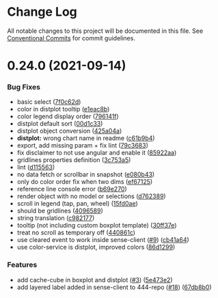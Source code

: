 # Change Log

All notable changes to this project will be documented in this file.
See [Conventional Commits](https://conventionalcommits.org) for commit guidelines.

# 0.24.0 (2021-09-14)


### Bug Fixes

* basic select ([7f0c62d](https://github.com/qlik-oss/nebula.js/commit/7f0c62d17cca8c8a90994d430e6d1e6c26d90573))
* color in distplot tooltip ([e1eac8b](https://github.com/qlik-oss/nebula.js/commit/e1eac8bc49a29c53ccde0753a4015a39b20ecf4f))
* color legend display order ([796141f](https://github.com/qlik-oss/nebula.js/commit/796141fc4054f8c5f706ee9037851a6748c6ec80))
* distplot default sort ([00d1c33](https://github.com/qlik-oss/nebula.js/commit/00d1c3308c4475cbd1c3ec06cf0d0be5e75c4849))
* distplot object conversion ([425a04a](https://github.com/qlik-oss/nebula.js/commit/425a04a9ebcb24d2c593bd88b0c89bf66c7dff47))
* **distplot:** wrong chart name in readme ([c61b9b4](https://github.com/qlik-oss/nebula.js/commit/c61b9b4bd2e80a19a90be5d62b8ac7f8c35ce7e1))
* export, add missing param + fix lint ([79c3683](https://github.com/qlik-oss/nebula.js/commit/79c3683bcdc1c36cbc4117add0d7224cad0a550d))
* fix disclaimer to not use angular and enable it ([85922aa](https://github.com/qlik-oss/nebula.js/commit/85922aa92dcadbc170f4751a178f1553be6efb36))
* gridlines properties definition ([3c753a5](https://github.com/qlik-oss/nebula.js/commit/3c753a571c205b5d0325aab780cfa420ed8144ce))
* lint ([d115563](https://github.com/qlik-oss/nebula.js/commit/d115563a528c9e39826dd33a4140e7dccdd8c5ea))
* no data fetch or scrollbar in snapshot ([e080b43](https://github.com/qlik-oss/nebula.js/commit/e080b4354b98dfd643a43c890b8e319efa8ba0ce))
* only do color order fix when two dims ([ef67125](https://github.com/qlik-oss/nebula.js/commit/ef6712576915a7771fc83f07592b902cbe2f8880))
* reference line console error ([b69e270](https://github.com/qlik-oss/nebula.js/commit/b69e270ff9cfbd34305c8dc30dbf3f2d6eb71485))
* render object with no model or selections ([d762389](https://github.com/qlik-oss/nebula.js/commit/d7623894a9ccf8f205addc83dbc461db8aa2526d))
* scroll in legend (tap, pan, wheel) ([15fd0ae](https://github.com/qlik-oss/nebula.js/commit/15fd0ae54814e5eb4259db354c186e170dcc17a4))
* should be gridlines ([4096589](https://github.com/qlik-oss/nebula.js/commit/40965899a42641f4cceed8d42755b4e458c21ec2))
* string translation ([c982177](https://github.com/qlik-oss/nebula.js/commit/c982177993b7682b3bfb2fb4200edd5038cb1aad))
* tooltip (not including custom boxplot template) ([30ff37e](https://github.com/qlik-oss/nebula.js/commit/30ff37ea22898deb645244ecd64b6a8c624b5edc))
* treat no scroll as temporary off ([440861c](https://github.com/qlik-oss/nebula.js/commit/440861c7d3a458b4e65ca9f0b94021606cba3335))
* use cleared event to work inside sense-client ([#9](https://github.com/qlik-oss/nebula.js/issues/9)) ([cb41a64](https://github.com/qlik-oss/nebula.js/commit/cb41a6456cfb7b61abd90e59604340041802a313))
* use color-service is distplot, improved colors ([86d1299](https://github.com/qlik-oss/nebula.js/commit/86d129982acb2d90e9677d68f8c4ea1e0f85a924))


### Features

* add cache-cube in boxplot and distplot ([#3](https://github.com/qlik-oss/nebula.js/issues/3)) ([5e473e2](https://github.com/qlik-oss/nebula.js/commit/5e473e2c74c7a3b309feceb742e669f72a0ff3bd))
* add layered label added in sense-client to 444-repo ([#18](https://github.com/qlik-oss/nebula.js/issues/18)) ([67db8b0](https://github.com/qlik-oss/nebula.js/commit/67db8b077e3d606fdc0cb2c69005bde6d26285b7))
